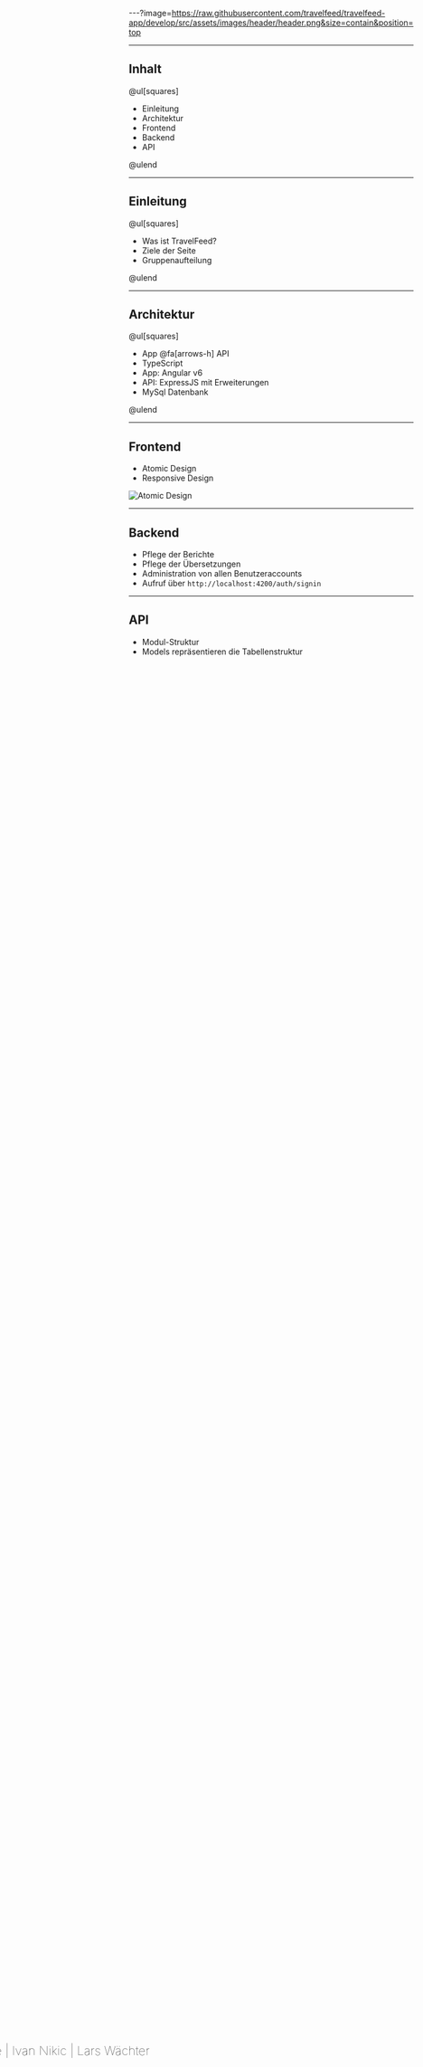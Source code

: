 ---?image=https://raw.githubusercontent.com/travelfeed/travelfeed-app/develop/src/assets/images/header/header.png&size=contain&position=top

<div style="position: fixed; bottom: 7vh; left: -50%; width: 100vw; height: 80px;">
    <p style="font-size: 22px; text-align: center; font-weight: 100;">Dennis Fritsch | Pascal Iske | Ivan Nikic | Lars Wächter</p>
</div>

---

## Inhalt

@ul[squares]

- Einleitung
- Architektur
- Frontend
- Backend
- API

@ulend

---

## Einleitung

@ul[squares]

- Was ist TravelFeed?
- Ziele der Seite
- Gruppenaufteilung

@ulend

---

## Architektur

@ul[squares]

- App @fa[arrows-h] API
- TypeScript
- App: Angular v6
- API: ExpressJS mit Erweiterungen
- MySql Datenbank

@ulend

---

## Frontend

- Atomic Design
- Responsive Design

![Atomic Design](http://ubie.io/wp-content/uploads/2016/08/atomic-web-design.gif)


---

## Backend

- Pflege der Berichte
- Pflege der Übersetzungen
- Administration von allen Benutzeraccounts
- Aufruf über `http://localhost:4200/auth/signin`

---

## API

- Modul-Struktur
- Models repräsentieren die Tabellenstruktur
